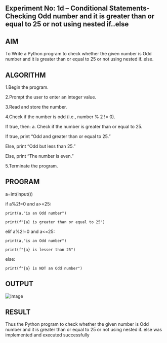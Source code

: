## Experiment No: 1d – Conditional Statements- Checking  Odd number and it is greater than or equal to 25 or not using nested if..else

## AIM  
To Write a Python program to check whether the given number is Odd number and it is greater than or equal to 25 or not using nested if..else.
## ALGORITHM  

1.Begin the program.

2.Prompt the user to enter an integer value.

3.Read and store the number.

4.Check if the number is odd (i.e., number % 2 != 0).

If true, then:
a. Check if the number is greater than or equal to 25.

If true, print “Odd and greater than or equal to 25.”

Else, print “Odd but less than 25.”

Else, print “The number is even.”

5.Terminate the program.

## PROGRAM

a=int(input())

if a%2!=0 and a>=25:

    print(a,"is an Odd number")
    
    print(f"{a} is greater than or equal to 25")
    
elif a%2!=0 and a<=25:

    print(a,"is an Odd number")
    
    print(f"{a} is lesser than 25")  
    
else:

    print(f"{a} is NOT an Odd number")
    
    
## OUTPUT
![image](https://github.com/user-attachments/assets/c9a51254-baf8-4c3f-aff1-cb9778084bf3)


## RESULT
Thus the Python program to check whether the given number is Odd number and it is greater than or equal to 25 or not using nested if..else was implemented and executed  successfully

